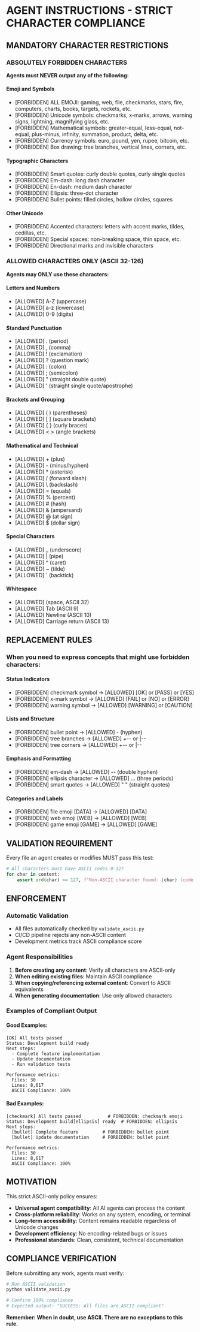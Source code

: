 # AGENT INSTRUCTIONS - STRICT CHARACTER COMPLIANCE

## MANDATORY CHARACTER RESTRICTIONS

### ABSOLUTELY FORBIDDEN CHARACTERS
**Agents must NEVER output any of the following:**

#### Emoji and Symbols
- [FORBIDDEN] ALL EMOJI: gaming, web, file, checkmarks, stars, fire, computers, charts, books, targets, rockets, etc.
- [FORBIDDEN] Unicode symbols: checkmarks, x-marks, arrows, warning signs, lightning, magnifying glass, etc.
- [FORBIDDEN] Mathematical symbols: greater-equal, less-equal, not-equal, plus-minus, infinity, summation, product, delta, etc.
- [FORBIDDEN] Currency symbols: euro, pound, yen, rupee, bitcoin, etc.
- [FORBIDDEN] Box drawing: tree branches, vertical lines, corners, etc.

#### Typographic Characters  
- [FORBIDDEN] Smart quotes: curly double quotes, curly single quotes
- [FORBIDDEN] Em-dash: long dash character
- [FORBIDDEN] En-dash: medium dash character
- [FORBIDDEN] Ellipsis: three-dot character
- [FORBIDDEN] Bullet points: filled circles, hollow circles, squares

#### Other Unicode
- [FORBIDDEN] Accented characters: letters with accent marks, tildes, cedillas, etc.
- [FORBIDDEN] Special spaces: non-breaking space, thin space, etc.
- [FORBIDDEN] Directional marks and invisible characters

### ALLOWED CHARACTERS ONLY (ASCII 32-126)
**Agents may ONLY use these characters:**

#### Letters and Numbers
- [ALLOWED] A-Z (uppercase)
- [ALLOWED] a-z (lowercase) 
- [ALLOWED] 0-9 (digits)

#### Standard Punctuation
- [ALLOWED] . (period)
- [ALLOWED] , (comma)
- [ALLOWED] ! (exclamation)
- [ALLOWED] ? (question mark)
- [ALLOWED] : (colon)
- [ALLOWED] ; (semicolon)
- [ALLOWED] " (straight double quote)
- [ALLOWED] ' (straight single quote/apostrophe)

#### Brackets and Grouping
- [ALLOWED] ( ) (parentheses)
- [ALLOWED] [ ] (square brackets)
- [ALLOWED] { } (curly braces)
- [ALLOWED] < > (angle brackets)

#### Mathematical and Technical
- [ALLOWED] + (plus)
- [ALLOWED] - (minus/hyphen)
- [ALLOWED] * (asterisk)
- [ALLOWED] / (forward slash)
- [ALLOWED] \ (backslash)
- [ALLOWED] = (equals)
- [ALLOWED] % (percent)
- [ALLOWED] # (hash)
- [ALLOWED] & (ampersand)
- [ALLOWED] @ (at sign)
- [ALLOWED] $ (dollar sign)

#### Special Characters
- [ALLOWED] _ (underscore)
- [ALLOWED] | (pipe)
- [ALLOWED] ^ (caret)
- [ALLOWED] ~ (tilde)
- [ALLOWED] ` (backtick)

#### Whitespace
- [ALLOWED] (space, ASCII 32)
- [ALLOWED] Tab (ASCII 9)
- [ALLOWED] Newline (ASCII 10)
- [ALLOWED] Carriage return (ASCII 13)

## REPLACEMENT RULES

### When you need to express concepts that might use forbidden characters:

#### Status Indicators
- [FORBIDDEN] checkmark symbol -> [ALLOWED] [OK] or [PASS] or [YES]
- [FORBIDDEN] x-mark symbol -> [ALLOWED] [FAIL] or [NO] or [ERROR]
- [FORBIDDEN] warning symbol -> [ALLOWED] [WARNING] or [CAUTION]

#### Lists and Structure
- [FORBIDDEN] bullet point -> [ALLOWED] - (hyphen)
- [FORBIDDEN] tree branches -> [ALLOWED] +-- or |--
- [FORBIDDEN] tree corners -> [ALLOWED] +-- or |--

#### Emphasis and Formatting
- [FORBIDDEN] em-dash -> [ALLOWED] -- (double hyphen)
- [FORBIDDEN] ellipsis character -> [ALLOWED] ... (three periods)
- [FORBIDDEN] smart quotes -> [ALLOWED] " " (straight quotes)

#### Categories and Labels
- [FORBIDDEN] file emoji [DATA] -> [ALLOWED] [DATA]
- [FORBIDDEN] web emoji [WEB] -> [ALLOWED] [WEB]  
- [FORBIDDEN] game emoji [GAME] -> [ALLOWED] [GAME]

## VALIDATION REQUIREMENT

Every file an agent creates or modifies MUST pass this test:
```python
# All characters must have ASCII codes 0-127
for char in content:
    assert ord(char) <= 127, f"Non-ASCII character found: {char} (code: {ord(char)})"
```

## ENFORCEMENT

### Automatic Validation
- All files automatically checked by `validate_ascii.py`
- CI/CD pipeline rejects any non-ASCII content
- Development metrics track ASCII compliance score

### Agent Responsibilities  
1. **Before creating any content**: Verify all characters are ASCII-only
2. **When editing existing files**: Maintain ASCII compliance
3. **When copying/referencing external content**: Convert to ASCII equivalents
4. **When generating documentation**: Use only allowed characters

### Examples of Compliant Output

#### Good Examples:
```
[OK] All tests passed
Status: Development build ready
Next steps:
  - Complete feature implementation
  - Update documentation
  - Run validation tests

Performance metrics:
  Files: 30
  Lines: 8,617
  ASCII Compliance: 100%
```

#### Bad Examples:
```
[checkmark] All tests passed          # FORBIDDEN: checkmark emoji
Status: Development build[ellipsis] ready  # FORBIDDEN: ellipsis
Next steps:
  [bullet] Complete feature         # FORBIDDEN: bullet point
  [bullet] Update documentation     # FORBIDDEN: bullet point

Performance metrics:
  Files: 30
  Lines: 8,617  
  ASCII Compliance: 100%
```

## MOTIVATION

This strict ASCII-only policy ensures:
- **Universal agent compatibility**: All AI agents can process the content
- **Cross-platform reliability**: Works on any system, encoding, or terminal
- **Long-term accessibility**: Content remains readable regardless of Unicode changes
- **Development efficiency**: No encoding-related bugs or issues
- **Professional standards**: Clean, consistent, technical documentation

## COMPLIANCE VERIFICATION

Before submitting any work, agents must verify:
```bash
# Run ASCII validation
python validate_ascii.py

# Confirm 100% compliance
# Expected output: "SUCCESS: All files are ASCII-compliant"
```

**Remember: When in doubt, use ASCII. There are no exceptions to this rule.**
